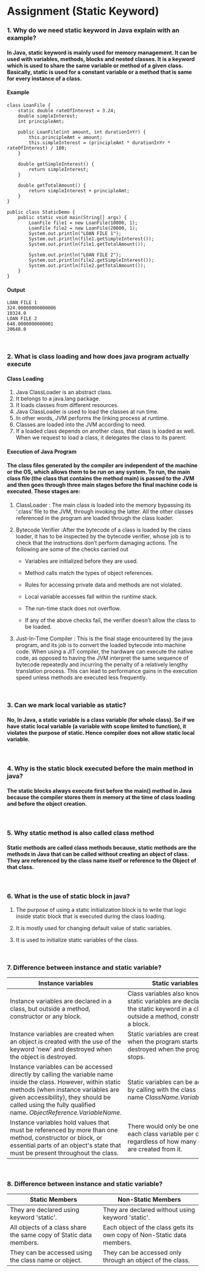 # Assignment (Static Keyword)

### **1. Why do we need static keyword in Java explain with an example?**

#### In Java, static keyword is mainly used for memory management. It can be used with variables, methods, blocks and nested classes. It is a keyword which is used to share the same variable or method of a given class. Basically, static is used for a constant variable or a method that is same for every instance of a class.

#### Example

```
class LoanFile {
    static double rateOfInterest = 3.24;
    double simpleInterest;
    int principleAmt;

    public LoanFile(int amount, int durationInYr) {
        this.principleAmt = amount;
        this.simpleInterest = (principleAmt * durationInYr * rateOfInterest) / 100;
    }

    double getSimpleInterest() {
        return simpleInterest;
    }

    double getTotalAmount() {
        return simpleInterest + principleAmt;
    }
}

public class StaticDemo {
    public static void main(String[] args) {
        LoanFile file1 = new LoanFile(10000, 1);
        LoanFile file2 = new LoanFile(20000, 1);
        System.out.println("LOAN FILE 1");
        System.out.println(file1.getSimpleInterest());
        System.out.println(file1.getTotalAmount());

        System.out.println("LOAN FILE 2");
        System.out.println(file2.getSimpleInterest());
        System.out.println(file2.getTotalAmount());
    }
}

```

#### Output

```
LOAN FILE 1
324.00000000000006
10324.0
LOAN FILE 2
648.0000000000001
20648.0
```

<br/>

### **2. What is class loading and how does java program actually execute**

#### Class Loading

1. Java ClassLoader is an abstract class.
2. It belongs to a java.lang package.
3. It loads classes from different resources.
4. Java ClassLoader is used to load the classes at run time.
5. In other words, JVM performs the linking process at runtime.
6. Classes are loaded into the JVM according to need.
7. If a loaded class depends on another class, that class is loaded as well. When we request to load a class, it delegates the class to its parent.

#### Execution of Java Program

#### The class files generated by the compiler are independent of the machine or the OS, which allows them to be run on any system. To run, the main class file (the class that contains the method main) is passed to the JVM and then goes through three main stages before the final machine code is executed. These stages are:

1. ClassLoader : The main class is loaded into the memory bypassing its ‘.class’ file to the JVM, through invoking the latter. All the other classes referenced in the program are loaded through the class loader.

2. Bytecode Verifier :After the bytecode of a class is loaded by the class loader, it has to be inspected by the bytecode verifier, whose job is to check that the instructions don’t perform damaging actions. The following are some of the checks carried out

   - Variables are initialized before they are used.

   - Method calls match the types of object references.

   - Rules for accessing private data and methods are not violated.

   - Local variable accesses fall within the runtime stack.

   - The run-time stack does not overflow.

   - If any of the above checks fail, the verifier doesn’t allow the class to be loaded.

3. Just-In-Time Compiler : This is the final stage encountered by the java program, and its job is to convert the loaded bytecode into machine code. When using a JIT compiler, the hardware can execute the native code, as opposed to having the JVM interpret the same sequence of bytecode repeatedly and incurring the penalty of a relatively lengthy translation process. This can lead to performance gains in the execution speed unless methods are executed less frequently.

<br/>

### **3. Can we mark local variable as static?**

#### No, In Java, a static variable is a class variable (for whole class). So if we have static local variable (a variable with scope limited to function), it violates the purpose of static. Hence compiler does not allow static local variable.

<br/>

### **4. Why is the static block executed before the main method in java?**

#### The static blocks always execute first before the main() method in Java because the compiler stores them in memory at the time of class loading and before the object creation.

<br/>

### **5. Why static method is also called class method**

#### Static methods are called class methods because, static methods are the methods in Java that can be called without creating an object of class. They are referenced by the class name itself or reference to the Object of that class.

<br/>

### **6. What is the use of static block in java?**

1. The purpose of using a static initialization block is to write that logic inside static block that is executed during the class loading.

2. It is mostly used for changing default value of static variables.

3. It is used to initialize static variables of the class.

<br/>

### **7. Difference between instance and static variable?**

| Instance variables                                                                                                                                                                                                                                                 | Static variables                                                                                                                              |
| ------------------------------------------------------------------------------------------------------------------------------------------------------------------------------------------------------------------------------------------------------------------ | --------------------------------------------------------------------------------------------------------------------------------------------- |
| Instance variables are declared in a class, but outside a method, constructor or any block.                                                                                                                                                                        | Class variables also known as static variables are declared with the static keyword in a class, but outside a method, constructor or a block. |
| Instance variables are created when an object is created with the use of the keyword 'new' and destroyed when the object is destroyed.                                                                                                                             | Static variables are created when the program starts and destroyed when the program stops.                                                    |
| Instance variables can be accessed directly by calling the variable name inside the class. However, within static methods (when instance variables are given accessibility), they should be called using the fully qualified name. *ObjectReference.VariableName*. | Static variables can be accessed by calling with the class name *ClassName.VariableName*.                                                     |
| Instance variables hold values that must be referenced by more than one method, constructor or block, or essential parts of an object's state that must be present throughout the class.                                                                           | There would only be one copy of each class variable per class, regardless of how many objects are created from it.                            |

<br/>

### **8. Difference between instance and static variable?**

| Static Members                                                     | Non-Static Members                                                     |
| ------------------------------------------------------------------ | ---------------------------------------------------------------------- |
| They are declared using keyword 'static'.                          | They are declared without using keyword 'static'.                      |
| All objects of a class share the same copy of Static data members. | Each object of the class gets its own copy of Non-Static data members. |
| They can be accessed using the class name or object.               | They can be accessed only through an object of the class.              |
